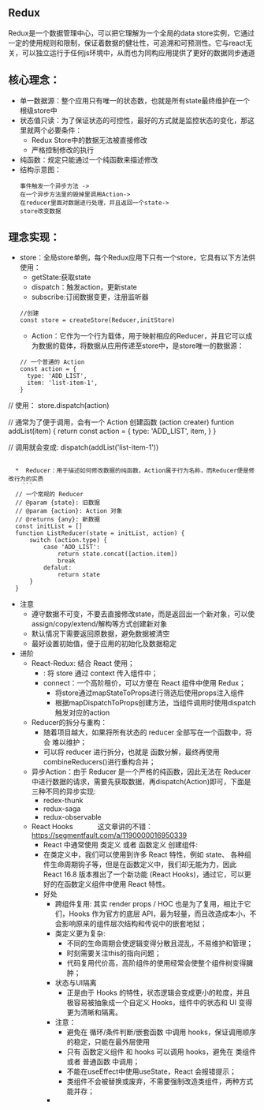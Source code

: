##  Redux

Redux是一个数据管理中心，可以把它理解为一个全局的data store实例，它通过一定的使用规则和限制，保证着数据的健壮性，可追溯和可预测性。它与react无关，可以独立运行于任何js环境中，从而也为同构应用提供了更好的数据同步通道

## 核心理念：
  * 单一数据源：整个应用只有唯一的状态数，也就是所有state最终维护在一个根级store中
  * 状态值只读：为了保证状态的可控性，最好的方式就是监控状态的变化，那这里就两个必要条件：
    * Redux Store中的数据无法被直接修改
    * 严格控制修改的执行
  * 纯函数：规定只能通过一个纯函数来描述修改  
  * 结构示意图：
    ```
    事件触发一个异步方法 ->
    在一个异步方法里的毁掉里调用Action->
    在reducer里面对数据进行处理，并且返回一个state->
    store改变数据
    ```

##  理念实现：
* store：全局store单例，每个Redux应用下只有一个store，它具有以下方法供使用：
  * getState:获取state
  * dispatch：触发action，更新state
  * subscribe:订阅数据变更，注册监听器
  ```
  //创建
  const store = createStore(Reducer,initStore)
  ```
  * Action：它作为一个行为载体，用于映射相应的Reducer，并且它可以成为数据的载体，将数据从应用传递至store中，是store唯一的数据源：
  ```
  // 一个普通的 Action
  const action = {
    type: 'ADD_LIST',
    item: 'list-item-1',
  }
 // 使用：
  store.dispatch(action)

  // 通常为了便于调用，会有一个 Action 创建函数 (action creater)
  funtion addList(item) {
    return const action = {
      type: 'ADD_LIST',
      item,
    }
  }
 
 // 调用就会变成:
  dispatch(addList('list-item-1'))

  ```

    *  Reducer：用于描述如何修改数据的纯函数，Action属于行为名称，而Reducer便是修改行为的实质
      ```
    // 一个常规的 Reducer
    // @param {state}: 旧数据
    // @param {action}: Action 对象
    // @returns {any}: 新数据
    const initList = []
    function ListReducer(state = initList, action) {
    	switch (action.type) {
    		case 'ADD_LIST':
    			return state.concat([action.item])
    			break
    		defalut:
    			return state
    	}
    }

  ```
  * 注意
    * 遵守数据不可变，不要去直接修改state，而是返回出一个新对象，可以使assign/copy/extend/解构等方式创建新对象
    * 默认情况下需要返回原数据，避免数据被清空
    * 最好设置初始值，便于应用的初始化及数据稳定
  * 进阶
    *   React-Redux: 结合 React 使用；
        *   <Provider>: 将 store 通过 context 传入组件中；
        *   connect：一个高阶租价，可以方便在 React 组件中使用 Redux；
            *   将store通过mapStateToProps进行筛选后使用props注入组件
            *   根据mapDispatchToProps创建方法，当组件调用时使用dispatch触发对应的action
    *   Reducer的拆分与重构：
        *   随着项目越大，如果将所有状态的 reducer 全部写在一个函数中，将会 难以维护；
        *   可以将 reducer 进行拆分，也就是 函数分解，最终再使用combineReducers()进行重构合并；
    *   异步Action：由于 Reducer 是一个严格的纯函数，因此无法在 Reducer 中进行数据的请求，需要先获取数据，再dispatch(Action)即可，下面是三种不同的异步实现:
        *   redex-thunk
        *   redux-saga
        *   redux-observable
    * React Hooks
　　　  这文章讲的不错：https://segmentfault.com/a/1190000016950339
      *   React 中通常使用 类定义 或者 函数定义 创建组件:
      *   在类定义中，我们可以使用到许多 React 特性，例如 state、 各种组件生命周期钩子等，但是在函数定义中，我们却无能为力，因此 React 16.8 版本推出了一个新功能 (React Hooks)，通过它，可以更好的在函数定义组件中使用 React 特性。
      * 好处
        * 跨组件复用: 其实 render props / HOC 也是为了复用，相比于它们，Hooks 作为官方的底层 API，最为轻量，而且改造成本小，不会影响原来的组件层次结构和传说中的嵌套地狱；
        * 类定义更为复杂:
          * 不同的生命周期会使逻辑变得分散且混乱，不易维护和管理；
          * 时刻需要关注this的指向问题；
          * 代码复用代价高，高阶组件的使用经常会使整个组件树变得臃肿；
        * 状态与UI隔离
          * 正是由于 Hooks 的特性，状态逻辑会变成更小的粒度，并且极容易被抽象成一个自定义 Hooks，组件中的状态和 UI 变得更为清晰和隔离。
        * 注意：
          * 避免在 循环/条件判断/嵌套函数 中调用 hooks，保证调用顺序的稳定，只能在最外层使用
          * 只有 函数定义组件 和 hooks 可以调用 hooks，避免在 类组件 或者 普通函数 中调用；
          * 不能在useEffect中使用useState，React 会报错提示；
          * 类组件不会被替换或废弃，不需要强制改造类组件，两种方式能并存；
        * 